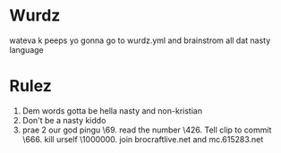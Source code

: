 # Wurdz
wateva
k peeps yo gonna go to wurdz.yml and brainstrom all dat nasty language

# Rulez
1. Dem words gotta be hella nasty and non-kristian
2. Don't be a nasty kiddo
3. prae 2 our god pingu
\69. read the number
\426. Tell clip to commit
\666. kill urself
\1000000. join brocraftlive.net and mc.615283.net
